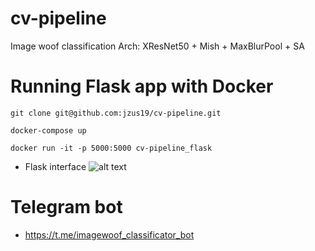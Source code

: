 # cv-pipeline
Image woof classification
Arch: XResNet50 + Mish + MaxBlurPool + SA

# Running Flask app with Docker #
``` 
git clone git@github.com:jzus19/cv-pipeline.git
```
```
docker-compose up
```
```
docker run -it -p 5000:5000 cv-pipeline_flask 
```

* Flask interface 
![alt text](https://github.com/jzus19/cv-pipeline/blob/main/flask_interface.png?raw=true)


# Telegram bot # 
* https://t.me/imagewoof_classificator_bot

